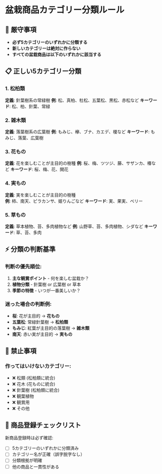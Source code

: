 # 盆栽商品カテゴリー分類ルール

## 🎯 厳守事項
- **必ず5カテゴリーのいずれかに分類する**
- **新しいカテゴリーは絶対に作らない**
- **すべての盆栽商品は以下のいずれかに該当する**

## 📋 正しい5カテゴリー分類

### 1. 松柏類
**定義**: 針葉樹系の常緑樹
**例**: 松、真柏、杜松、五葉松、黒松、赤松など
**キーワード**: 松、柏、針葉、常緑

### 2. 雑木類  
**定義**: 落葉樹系の広葉樹
**例**: もみじ、欅、ブナ、カエデ、榎など
**キーワード**: もみじ、落葉、広葉樹

### 3. 花もの
**定義**: 花を楽しむことが主目的の樹種
**例**: 桜、梅、ツツジ、藤、サザンカ、椿など
**キーワード**: 桜、梅、花、開花

### 4. 実もの
**定義**: 実を楽しむことが主目的の樹種  
**例**: 柿、南天、ピラカンサ、姫りんごなど
**キーワード**: 実、果実、ベリー

### 5. 草もの
**定義**: 草本植物、苔、多肉植物など
**例**: 山野草、苔、多肉植物、シダなど
**キーワード**: 草、苔、多肉

## ⚡ 分類の判断基準

### 判断の優先順位:
1. **主な観賞ポイント** - 何を楽しむ盆栽か？
2. **植物分類** - 針葉樹 or 広葉樹 or 草本
3. **季節の特徴** - いつが一番美しいか？

### 迷った場合の判断例:
- **桜**: 花が主目的 → **花もの**
- **五葉松**: 常緑針葉樹 → **松柏類**
- **もみじ**: 紅葉が主目的の落葉樹 → **雑木類**
- **南天**: 赤い実が主目的 → **実もの**

## 🚫 禁止事項

### 作ってはいけないカテゴリー:
- ❌ 松類 (松柏類に統合)
- ❌ 花木 (花ものに統合)  
- ❌ 針葉樹 (松柏類に統合)
- ❌ 観葉植物
- ❌ 観賞用
- ❌ その他

## 📝 商品登録チェックリスト

新商品登録時は必ず確認:
- [ ] 5カテゴリーのいずれかに分類済み
- [ ] カテゴリー名が正確（誤字脱字なし）
- [ ] 分類根拠が明確
- [ ] 他の商品と一貫性がある